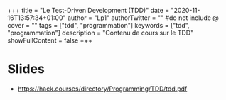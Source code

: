 +++
title = "Le Test-Driven Development (TDD)"
date = "2020-11-16T13:57:34+01:00"
author = "Lp1"
authorTwitter = "" #do not include @
cover = ""
tags = ["tdd", "programmation"]
keywords = ["tdd", "programmation"]
description = "Contenu de cours sur le TDD"
showFullContent = false
+++

# Slides

- https://hack.courses/directory/Programming/TDD/tdd.pdf

